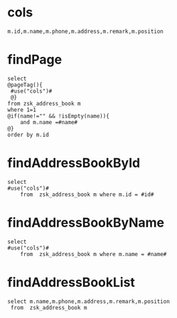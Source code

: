 cols
===
	m.id,m.name,m.phone,m.address,m.remark,m.position
findPage
===
	select
	@pageTag(){
	 #use("cols")#
	 @}
	from zsk_address_book m
	where 1=1 
	@if(name!="" && !isEmpty(name)){
        and m.name =#name#
    @}
	order by m.id

findAddressBookById
===
	select
	#use("cols")#
		from  zsk_address_book m where m.id = #id#
		
findAddressBookByName
===
	select
	#use("cols")#
		from  zsk_address_book m where m.name = #name#
findAddressBookList
===
    select m.name,m.phone,m.address,m.remark,m.position
     from  zsk_address_book m